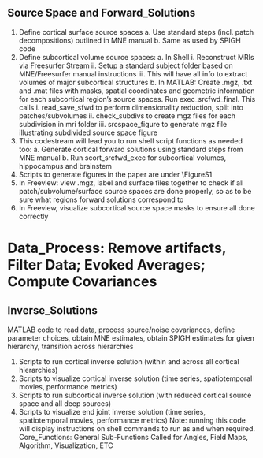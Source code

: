 ## Source Space and Forward_Solutions
1. Define cortical surface source spaces
a. Use standard steps (incl. patch decompositions) outlined in MNE manual 
b. Same as used by SPIGH code 
2. Define subcortical volume source spaces: 
a. In Shell
i. Reconstruct MRIs via Freesurfer Stream
ii. Setup a standard subject folder based on MNE/Freesurfer manual instructions
iii. This will have all info to extract volumes of major subcortical structures
b. In MATLAB: Create .mgz, .txt and .mat files with masks, spatial coordinates and geometric information for each subcortical region’s source spaces. Run exec_srcfwd_final. This calls
i. read_save_sfwd to perform dimensionality reduction, split into patches/subvolumes
ii. check_subdivs to create mgz files for each subdivision in mri folder
iii. srcspace_figure to generate mgz file illustrating subdivided source space figure
3. This codestream will lead you to run shell script functions as needed too:
a. Generate cortical forward solutions using standard steps from MNE manual
b. Run scort_srcfwd_exec for subcortical volumes, hippocampus and brainstem
4. Scripts to generate figures in the paper are under \FigureS1
5. In Freeview: view .mgz, label and surface files together to check if all patch/subvolume/surface source spaces are done properly, so as to be sure what regions forward solutions correspond to
6. In Freeview, visualize subcortical source space masks to ensure all done correctly

# Data_Process: Remove artifacts, Filter Data; Evoked Averages; Compute Covariances
## Inverse_Solutions
MATLAB code to read data, process source/noise covariances, define parameter choices, obtain MNE estimates, obtain SPIGH estimates for given hierarchy, transition across hierarchies
1. Scripts to run cortical inverse solution (within and across all cortical hierarchies)
2. Scripts to visualize cortical inverse solution (time series, spatiotemporal movies, performance metrics)
3. Scripts to run subcortical inverse solution (with reduced cortical source space and all deep sources)
4. Scripts to visualize end joint inverse solution (time series, spatiotemporal movies, performance metrics)
Note: running this code will display instructions on shell commands to run as and when required. 
Core_Functions: General Sub-Functions Called for Angles, Field Maps, Algorithm, Visualization, ETC
